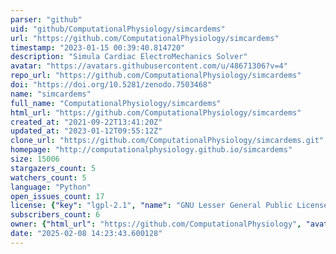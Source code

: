```yaml
---
parser: "github"
uid: "github/ComputationalPhysiology/simcardems"
url: "https://github.com/ComputationalPhysiology/simcardems"
timestamp: "2023-01-15 00:39:40.814720"
description: "Simula Cardiac ElectroMechanics Solver"
avatar: "https://avatars.githubusercontent.com/u/48671306?v=4"
repo_url: "https://github.com/ComputationalPhysiology/simcardems"
doi: "https://doi.org/10.5281/zenodo.7503468"
name: "simcardems"
full_name: "ComputationalPhysiology/simcardems"
html_url: "https://github.com/ComputationalPhysiology/simcardems"
created_at: "2021-09-22T13:41:20Z"
updated_at: "2023-01-12T09:55:12Z"
clone_url: "https://github.com/ComputationalPhysiology/simcardems.git"
homepage: "http://computationalphysiology.github.io/simcardems"
size: 15006
stargazers_count: 5
watchers_count: 5
language: "Python"
open_issues_count: 17
license: {"key": "lgpl-2.1", "name": "GNU Lesser General Public License v2.1", "spdx_id": "LGPL-2.1", "url": "https://api.github.com/licenses/lgpl-2.1", "node_id": "MDc6TGljZW5zZTEx"}
subscribers_count: 6
owner: {"html_url": "https://github.com/ComputationalPhysiology", "avatar_url": "https://avatars.githubusercontent.com/u/48671306?v=4", "login": "ComputationalPhysiology", "type": "Organization"}
date: "2025-02-08 14:23:43.600128"
---
```

